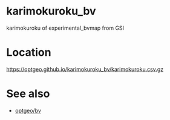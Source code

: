 # karimokuroku_bv
karimokuroku of experimental_bvmap from GSI

# Location
https://optgeo.github.io/karimokuroku_bv/karimokuroku.csv.gz

# See also
- [optgeo/bv](https://github.com/optgeo/bv)
